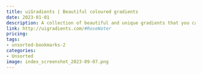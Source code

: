 ```yaml
---
title: uiGradients | Beautiful coloured gradients
date: 2023-01-01
description: A collection of beautiful and unique gradients that you can use in your designs and projects.
link: http://uigradients.com/#RoseWater
pricing: 
tags: 
- unsorted-bookmarks-2 
categories: 
- Unsorted 
image: index_screenshot_2023-09-07.png
---
```


